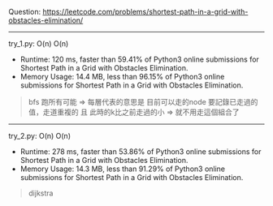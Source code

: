 Question: https://leetcode.com/problems/shortest-path-in-a-grid-with-obstacles-elimination/

---

try_1.py: O(n) O(n)

* Runtime: 120 ms, faster than 59.41% of Python3 online submissions for Shortest Path in a Grid with Obstacles Elimination.
* Memory Usage: 14.4 MB, less than 96.15% of Python3 online submissions for Shortest Path in a Grid with Obstacles Elimination.

> bfs 跑所有可能 => 每層代表的意思是 目前可以走的node
> 要記錄已走過的值，走道重複的 且 此時的k比之前走過的小 => 就不用走這個組合了

---

try_2.py: O(n) O(n)

* Runtime: 278 ms, faster than 53.86% of Python3 online submissions for Shortest Path in a Grid with Obstacles Elimination.
* Memory Usage: 14.3 MB, less than 91.29% of Python3 online submissions for Shortest Path in a Grid with Obstacles Elimination.

> dijkstra
